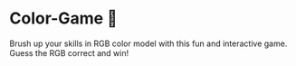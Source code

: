 # Color-Game 🎨
Brush up your skills in RGB color model with this fun and interactive game. Guess the RGB correct and win!
